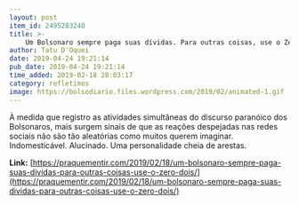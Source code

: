 ```yaml
---
layout: post
item_id: 2495283240
title: >-
    Um Bolsonaro sempre paga suas dívidas. Para outras coisas, use o Zero Dois.
author: Tatu D'Oquei
date: 2019-04-24 19:21:14
pub_date: 2019-04-24 19:21:14
time_added: 2019-02-18 20:03:17
category: refletimos
image: https://bolsodiario.files.wordpress.com/2019/02/animated-1.gif
---
```


À medida que registro as atividades simultâneas do discurso paranóico dos Bolsonaros, mais surgem sinais de que as reações despejadas nas redes sociais não são tão aleatórias como muitos querem imaginar. Indomesticável. Alucinado. Uma personalidade cheia de arestas.

**Link:** [https://praquementir.com/2019/02/18/um-bolsonaro-sempre-paga-suas-dividas-para-outras-coisas-use-o-zero-dois/](https://praquementir.com/2019/02/18/um-bolsonaro-sempre-paga-suas-dividas-para-outras-coisas-use-o-zero-dois/)

